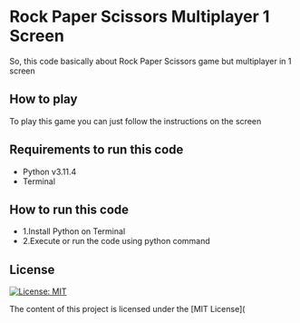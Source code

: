 # Rock Paper Scissors Multiplayer 1 Screen
So, this code basically about Rock Paper Scissors game but multiplayer in 1 screen

## How to play
To play this game you can just follow the instructions on the screen

## Requirements to run this code
- Python v3.11.4
- Terminal

## How to run this code
- 1.Install Python on Terminal
- 2.Execute or run the code using python command

## License
[![License: MIT](https://img.shields.io/badge/License-MIT-yellow.svg)](https://opensource.org/licenses/MIT)

The content of this project is licensed under the [MIT License](
